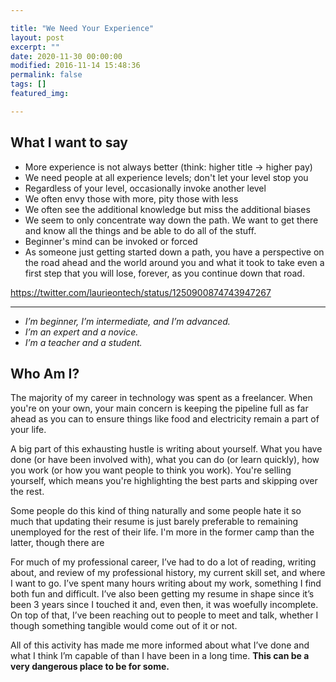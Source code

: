 ```yaml
---

title: "We Need Your Experience"
layout: post
excerpt: ""
date: 2020-11-30 00:00:00
modified: 2016-11-14 15:48:36
permalink: false
tags: []
featured_img:

---
```


## What I want to say

- More experience is not always better (think: higher title -> higher pay)
- We need people at all experience levels; don't let your level stop you
- Regardless of your level, occasionally invoke another level
- We often envy those with more, pity those with less
- We often see the additional knowledge but miss the additional biases
- We seem to only concentrate way down the path. We want to get there and know all the things and be able to do all of the stuff.
- Beginner's mind can be invoked or forced
- As someone just getting started down a path, you have a perspective on the road ahead and the world around you and what it took to take even a first step that you will lose, forever, as you continue down that road. 

https://twitter.com/laurieontech/status/1250900874743947267

---

- *I’m beginner, I’m intermediate, and I’m advanced.*
- *I’m an expert and a novice.*
- *I’m a teacher and a student.*

## Who Am I?

The majority of my career in technology was spent as a freelancer. When you're on your own, your main concern is keeping the pipeline full as far ahead as you can to ensure things like food and electricity remain a part of your life.

A big part of this exhausting hustle is writing about yourself. What you have done (or have been involved with), what you can do (or learn quickly), how you work (or how you want people to think you work). You're selling yourself, which means you're highlighting the best parts and skipping over the rest.

Some people do this kind of thing naturally and some people hate it so much that updating their resume is just barely preferable to remaining unemployed for the rest of their life. I'm more in the former camp than the latter, though there are

For much of my professional career, I’ve had to do a lot of reading, writing about, and review of my professional history, my current skill set, and where I want to go. I’ve spent many hours writing about my work, something I find both fun and difficult. I’ve also been getting my resume in shape since it’s been 3 years since I touched it and, even then, it was woefully incomplete. On top of that, I’ve been reaching out to people to meet and talk, whether I though something tangible would come out of it or not.

All of this activity has made me more informed about what I’ve done and what I think I’m capable of than I have been in a long time. ****This can be a very dangerous place to be for some.****
